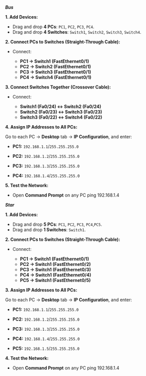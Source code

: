 ***Bus***

**1. Add Devices:**

* Drag and drop **4 PCs**: `PC1`, `PC2`, `PC3`, `PC4`.
* Drag and drop **4 Switches**: `Switch1`, `Switch2`, `Switch3`, `Switch4`.

**2. Connect PCs to Switches (Straight-Through Cable):**

* Connect:

  * **PC1 → Switch1 (FastEthernet0/1)**
  * **PC2 → Switch2 (FastEthernet0/1)**
  * **PC3 → Switch3 (FastEthernet0/1)**
  * **PC4 → Switch4 (FastEthernet0/1)**

**3. Connect Switches Together (Crossover Cable):**

* Connect:

  * **Switch1 (Fa0/24) ↔ Switch2 (Fa0/24)**
  * **Switch2 (Fa0/23) ↔ Switch3 (Fa0/23)**
  * **Switch3 (Fa0/22) ↔ Switch4 (Fa0/22)**

**4. Assign IP Addresses to All PCs:**

Go to each PC → **Desktop** tab → **IP Configuration**, and enter:

* **PC1:** `192.168.1.1`/`255.255.255.0`

* **PC2:**
`192.168.1.2`/`255.255.255.0`

* **PC3:**
`192.168.1.3`/`255.255.255.0`

* **PC4:**
`192.168.1.4`/`255.255.255.0`

**5. Test the Network:**

* Open **Command Prompt** on any PC
  ping 192.168.1.4

***Star***

**1. Add Devices:**

* Drag and drop **5 PCs**: `PC1`, `PC2`, `PC3`, `PC4`,`PC5`.
* Drag and drop **1 Switches**: `Switch1`.

**2. Connect PCs to Switches (Straight-Through Cable):**

* Connect:

  * **PC1 → Switch1 (FastEthernet0/1)**
  * **PC2 → Switch1 (FastEthernet0/2)**
  * **PC3 → Switch1 (FastEthernet0/3)**
  * **PC4 → Switch1 (FastEthernet0/4)**
  * **PC5 → Switch1 (FastEthernet0/5)**

**3. Assign IP Addresses to All PCs:**

Go to each PC → **Desktop** tab → **IP Configuration**, and enter:

* **PC1:** `192.168.1.1`/`255.255.255.0`

* **PC2:**
`192.168.1.2`/`255.255.255.0`

* **PC3:**
`192.168.1.3`/`255.255.255.0`

* **PC4:**
`192.168.1.4`/`255.255.255.0`

* **PC5:**
`192.168.1.5`/`255.255.255.0`

**4. Test the Network:**

* Open **Command Prompt** on any PC
  ping 192.168.1.4

